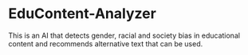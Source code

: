 # EduContent-Analyzer
This is an AI that detects gender, racial and society bias in educational content and recommends alternative text that can be used. 
